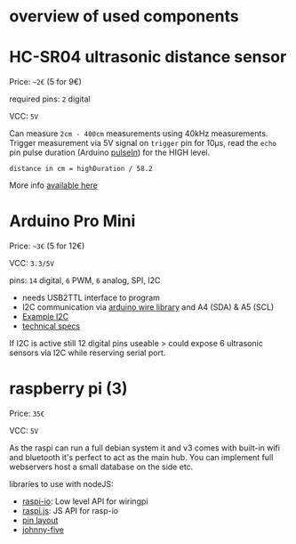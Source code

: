 overview of used components
===


# HC-SR04 ultrasonic distance sensor

Price: `~2€` (5 for 9€)

required pins: `2` digital

VCC: `5V`


Can measure `2cm - 400cm` measurements using 40kHz measurements. Trigger measurement via 5V signal on `trigger` pin for 10µs, read the `echo` pin pulse duration (Arduino [pulseIn](https://www.arduino.cc/en/Reference/pulseIn)) for the HIGH level.

`distance in cm = highDuration / 58.2`

More info [available here](http://www.electrodragon.com/w/HC-SR04_Ultrasonic_sensor)

# Arduino Pro Mini

Price: `~3€` (5 for 12€)

VCC: `3.3/5V`

pins: `14` digital, `6` PWM, `6` analog, SPI, I2C

* needs USB2TTL interface to program
*  I2C communication via [arduino wire library](https://www.arduino.cc/en/Main/Reference/Wire) and A4 (SDA) & A5 (SCL)
* [Example I2C](http://www.learningaboutelectronics.com/Articles/Multiple-I2C-devices-to-an-arduino-microcontroller.php)
* [technical specs](https://www.arduino.cc/en/Main/arduinoBoardProMini#techspecs)

If I2C is active still 12 digital pins useable > could expose 6 ultrasonic sensors via I2C while reserving serial port.

# raspberry pi (3)

Price: `35€`

VCC: `5V`

As the raspi can run a full debian system it and v3 comes with built-in wifi and bluetooth it's perfect to act as the main hub.
You can implement full webservers host a small database on the side etc.


libraries to use with nodeJS:
* [raspi-io](https://github.com/nebrius/raspi-io/): Low level API for wiringpi
* [raspi.js](https://github.com/nebrius/raspi): JS API for rasp-io
* [pin layout](https://pinout.xyz/)
* [johnny-five](http://johnny-five.io/)
